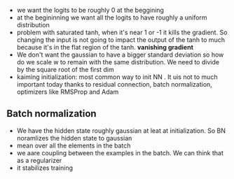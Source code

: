 - we want the logits to be roughly 0 at the beggining
- at the begininning we want all the logits to have roughly a uniform distribution
- problem with saturated tanh, when it's near 1 or -1 it kills the gradient. So changing the input  is not going to impact the output of the tanh to much because it's in the flat region of the tanh. **vanishing gradient**
- We don't want the gaussian to have a bigger standard deviation so how do we scale w to remain with the same distribution. We need to divide by the square root of the first dim
- kaiming initialization: most common way to init NN . It uis not to much important today thanks to residual connection, batch normalization, optimizers like RMSProp and Adam


## Batch normalization

- We have the hidden state roughly gaussian at leat at initialization. So BN noramlizes the hidden state to gaussian
- mean over all the elements in the batch
- we aare coupling between the examples in the batch. We can think that as a regularizer
- it stabilizes training